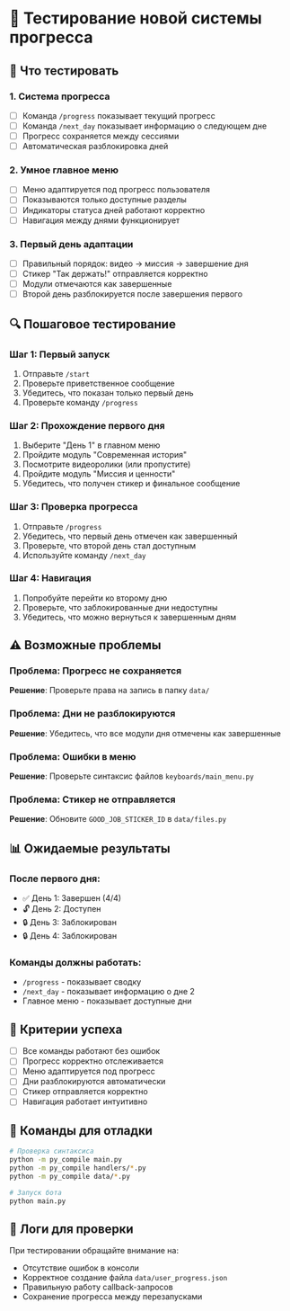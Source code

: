 # 🧪 Тестирование новой системы прогресса

## 🚀 Что тестировать

### 1. **Система прогресса**
- [ ] Команда `/progress` показывает текущий прогресс
- [ ] Команда `/next_day` показывает информацию о следующем дне
- [ ] Прогресс сохраняется между сессиями
- [ ] Автоматическая разблокировка дней

### 2. **Умное главное меню**
- [ ] Меню адаптируется под прогресс пользователя
- [ ] Показываются только доступные разделы
- [ ] Индикаторы статуса дней работают корректно
- [ ] Навигация между днями функционирует

### 3. **Первый день адаптации**
- [ ] Правильный порядок: видео → миссия → завершение дня
- [ ] Стикер "Так держать!" отправляется корректно
- [ ] Модули отмечаются как завершенные
- [ ] Второй день разблокируется после завершения первого

## 🔍 Пошаговое тестирование

### Шаг 1: Первый запуск
1. Отправьте `/start`
2. Проверьте приветственное сообщение
3. Убедитесь, что показан только первый день
4. Проверьте команду `/progress`

### Шаг 2: Прохождение первого дня
1. Выберите "День 1" в главном меню
2. Пройдите модуль "Современная история"
3. Посмотрите видеоролики (или пропустите)
4. Пройдите модуль "Миссия и ценности"
5. Убедитесь, что получен стикер и финальное сообщение

### Шаг 3: Проверка прогресса
1. Отправьте `/progress`
2. Убедитесь, что первый день отмечен как завершенный
3. Проверьте, что второй день стал доступным
4. Используйте команду `/next_day`

### Шаг 4: Навигация
1. Попробуйте перейти ко второму дню
2. Проверьте, что заблокированные дни недоступны
3. Убедитесь, что можно вернуться к завершенным дням

## ⚠️ Возможные проблемы

### Проблема: Прогресс не сохраняется
**Решение**: Проверьте права на запись в папку `data/`

### Проблема: Дни не разблокируются
**Решение**: Убедитесь, что все модули дня отмечены как завершенные

### Проблема: Ошибки в меню
**Решение**: Проверьте синтаксис файлов `keyboards/main_menu.py`

### Проблема: Стикер не отправляется
**Решение**: Обновите `GOOD_JOB_STICKER_ID` в `data/files.py`

## 📊 Ожидаемые результаты

### После первого дня:
- ✅ День 1: Завершен (4/4)
- 🔓 День 2: Доступен
- 🔒 День 3: Заблокирован
- 🔒 День 4: Заблокирован

### Команды должны работать:
- `/progress` - показывает сводку
- `/next_day` - показывает информацию о дне 2
- Главное меню - показывает доступные дни

## 🎯 Критерии успеха

- [ ] Все команды работают без ошибок
- [ ] Прогресс корректно отслеживается
- [ ] Меню адаптируется под прогресс
- [ ] Дни разблокируются автоматически
- [ ] Стикер отправляется корректно
- [ ] Навигация работает интуитивно

## 🔧 Команды для отладки

```bash
# Проверка синтаксиса
python -m py_compile main.py
python -m py_compile handlers/*.py
python -m py_compile data/*.py

# Запуск бота
python main.py
```

## 📝 Логи для проверки

При тестировании обращайте внимание на:
- Отсутствие ошибок в консоли
- Корректное создание файла `data/user_progress.json`
- Правильную работу callback-запросов
- Сохранение прогресса между перезапусками 